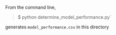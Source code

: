 From the command line, 

> $ python determine_model_performance.py` 

generates `model_performance.csv` in this directory
